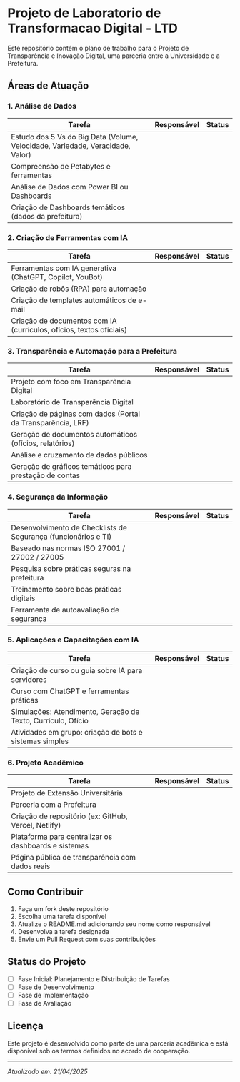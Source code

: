 # Projeto de Laboratorio de Transformacao Digital - LTD

Este repositório contém o plano de trabalho para o Projeto de Transparência e Inovação Digital, uma parceria entre a Universidade e a Prefeitura.

## Áreas de Atuação

### 1. Análise de Dados
| Tarefa | Responsável | Status |
|--------|-------------|--------|
| Estudo dos 5 Vs do Big Data (Volume, Velocidade, Variedade, Veracidade, Valor) | | |
| Compreensão de Petabytes e ferramentas | | |
| Análise de Dados com Power BI ou Dashboards | | |
| Criação de Dashboards temáticos (dados da prefeitura) | | |

### 2. Criação de Ferramentas com IA
| Tarefa | Responsável | Status |
|--------|-------------|--------|
| Ferramentas com IA generativa (ChatGPT, Copilot, YouBot) | | |
| Criação de robôs (RPA) para automação | | |
| Criação de templates automáticos de e-mail | | |
| Criação de documentos com IA (currículos, ofícios, textos oficiais) | | |

### 3. Transparência e Automação para a Prefeitura
| Tarefa | Responsável | Status |
|--------|-------------|--------|
| Projeto com foco em Transparência Digital | | |
| Laboratório de Transparência Digital | | |
| Criação de páginas com dados (Portal da Transparência, LRF) | | |
| Geração de documentos automáticos (ofícios, relatórios) | | |
| Análise e cruzamento de dados públicos | | |
| Geração de gráficos temáticos para prestação de contas | | |

### 4. Segurança da Informação
| Tarefa | Responsável | Status |
|--------|-------------|--------|
| Desenvolvimento de Checklists de Segurança (funcionários e TI) | | |
| Baseado nas normas ISO 27001 / 27002 / 27005 | | |
| Pesquisa sobre práticas seguras na prefeitura | | |
| Treinamento sobre boas práticas digitais | | |
| Ferramenta de autoavaliação de segurança | | |

### 5. Aplicações e Capacitações com IA
| Tarefa | Responsável | Status |
|--------|-------------|--------|
| Criação de curso ou guia sobre IA para servidores | | |
| Curso com ChatGPT e ferramentas práticas | | |
| Simulações: Atendimento, Geração de Texto, Currículo, Ofício | | |
| Atividades em grupo: criação de bots e sistemas simples | | |

### 6. Projeto Acadêmico
| Tarefa | Responsável | Status |
|--------|-------------|--------|
| Projeto de Extensão Universitária | | |
| Parceria com a Prefeitura | | |
| Criação de repositório (ex: GitHub, Vercel, Netlify) | | |
| Plataforma para centralizar os dashboards e sistemas | | |
| Página pública de transparência com dados reais | | |

## Como Contribuir

1. Faça um fork deste repositório
2. Escolha uma tarefa disponível
3. Atualize o README.md adicionando seu nome como responsável
4. Desenvolva a tarefa designada
5. Envie um Pull Request com suas contribuições

## Status do Projeto

- [ ] Fase Inicial: Planejamento e Distribuição de Tarefas
- [ ] Fase de Desenvolvimento
- [ ] Fase de Implementação
- [ ] Fase de Avaliação

## Licença

Este projeto é desenvolvido como parte de uma parceria acadêmica e está disponível sob os termos definidos no acordo de cooperação.

---

*Atualizado em: 21/04/2025*
